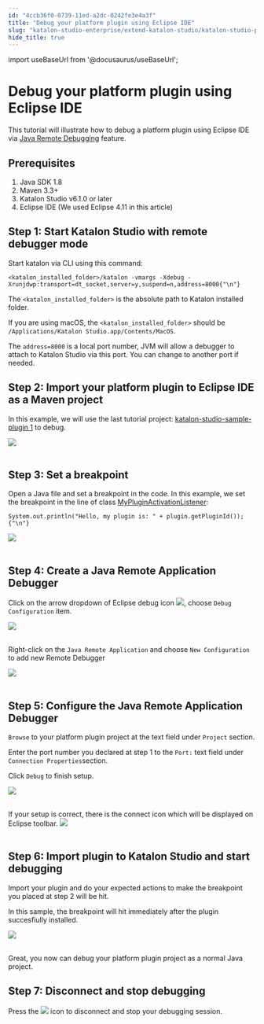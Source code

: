 ```yaml
---
id: "4ccb36f0-0739-11ed-a2dc-0242fe3e4a3f"
title: "Debug your platform plugin using Eclipse IDE"
slug: "katalon-studio-enterprise/extend-katalon-studio/katalon-studio-plugins/debug-your-platform-plugin-using-eclipse-ide"
hide_title: true
---
```

import useBaseUrl from '@docusaurus/useBaseUrl';

    

# <a id="id" class="anchor_top_offset"/><a id="ariaid-title1" class="anchor_top_offset"/>Debug your platform plugin using Eclipse IDE

    
      
<p xmlns="http://www.w3.org/1999/xhtml" className="p">This tutorial will illustrate how to debug a platform plugin   using Eclipse IDE via <a className="xref j-external-link" href="https://help.eclipse.org/2019-03/topic/org.eclipse.jdt.doc.user/tasks/task-running_and_debugging.htm" target="_blank">Java     Remote Debugging</a> feature.</p> 
    
  

## <a id="id_1" class="anchor_top_offset"/>      Prerequisites    

<ol xmlns="http://www.w3.org/1999/xhtml" className="ol"><li className="li">Java SDK 1.8</li><li className="li">Maven 3.3+</li><li className="li">Katalon Studio v6.1.0 or later</li><li className="li">Eclipse IDE (We used Eclipse 4.11 in this article)</li></ol> 

## <a id="id_2" class="anchor_top_offset"/>        Step 1: Start Katalon Studio with remote debugger            mode      

<p xmlns="http://www.w3.org/1999/xhtml" className="p">Start katalon via CLI using this command:</p> 
<pre xmlns="http://www.w3.org/1999/xhtml" className="pre codeblock"><code>&lt;katalon_installed_folder&gt;/katalon -vmargs -Xdebug -Xrunjdwp:transport=dt_socket,server=y,suspend=n,address=8000{"\n"}</code></pre> 
<p xmlns="http://www.w3.org/1999/xhtml" className="p">The <code className="ph codeph">&lt;katalon_installed_folder&gt;</code> is the   absolute path to Katalon installed folder.</p> 
<p xmlns="http://www.w3.org/1999/xhtml" className="p">If you are using macOS, the   <code className="ph codeph">&lt;katalon_installed_folder&gt;</code> should be <code className="ph codeph">/Applications/Katalon Studio.app/Contents/MacOS</code>.</p> 
<p xmlns="http://www.w3.org/1999/xhtml" className="p">The <code className="ph codeph">address=8000</code> is a local port number, JVM will   allow a debugger to attach to Katalon Studio via this port. You can   change to another port if needed.</p> 

## <a id="id_3" class="anchor_top_offset"/>        Step 2: Import your platform plugin to Eclipse IDE as a            Maven project      

<p xmlns="http://www.w3.org/1999/xhtml" className="p">In this example, we will use the last tutorial project: <a className="xref j-external-link" href="https://github.com/katalon-studio/katalon-studio-sample-plugin" target="_blank">katalon-studio-sample-plugin     1</a> to debug.</p> 
<p xmlns="http://www.w3.org/1999/xhtml" className="p">   <img className="image" src={useBaseUrl("https://github.com/katalon-studio/docs-images/raw/master/katalon-store/docs/publisher/import-plugin-project-to-eclipse-ide.png")} /><br /><br /> </p> 

## <a id="id_4" class="anchor_top_offset"/>        Step 3: Set a breakpoint      

<p xmlns="http://www.w3.org/1999/xhtml" className="p">Open a Java file and set a breakpoint in the code. In this   example, we set the breakpoint in the line of class <a className="xref j-external-link" href="https://github.com/katalon-studio/katalon-studio-sample-plugin/blob/master/src/main/java/com/mycompany/plugin/MyPluginActivationListener.java" target="_blank">MyPluginActivationListener</a>:</p> 
<pre xmlns="http://www.w3.org/1999/xhtml" className="pre codeblock"><code>System.out.println("Hello, my plugin is: " + plugin.getPluginId());{"\n"}</code></pre> 
<p xmlns="http://www.w3.org/1999/xhtml" className="p">   <img className="image" src={useBaseUrl("https://github.com/katalon-studio/docs-images/raw/master/katalon-store/docs/publisher/set-breakpoint.png")} /><br /><br /> </p> 

## <a id="id_5" class="anchor_top_offset"/>        Step 4: Create a Java Remote Application            Debugger      

<p xmlns="http://www.w3.org/1999/xhtml" className="p">Click on the arrow dropdown of Eclipse debug icon <img className="image" src={useBaseUrl("https://github.com/katalon-studio/docs-images/raw/master/katalon-store/docs/publisher/debug-icon.png")} />, choose <code className="ph codeph">Debug Configuration</code> item.</p> 
<p xmlns="http://www.w3.org/1999/xhtml" className="p">   <img className="image" src={useBaseUrl("https://github.com/katalon-studio/docs-images/raw/master/katalon-store/docs/publisher/debug-configurations.png")} /><br /><br /> </p> 
<p xmlns="http://www.w3.org/1999/xhtml" className="p">Right-click on the <code className="ph codeph">Java Remote Application</code> and   choose <code className="ph codeph">New Configuration</code> to add new Remote   Debugger</p> 
<p xmlns="http://www.w3.org/1999/xhtml" className="p">   <img className="image" src={useBaseUrl("https://github.com/katalon-studio/docs-images/raw/master/katalon-store/docs/publisher/new-configuration.png")} /><br /><br /> </p> 

## <a id="id_6" class="anchor_top_offset"/> Step 5: Configure the Java Remote Application Debugger 

<p xmlns="http://www.w3.org/1999/xhtml" className="p"> <code className="ph codeph">Browse</code> to your platform plugin project at the text field under <code className="ph codeph">Project</code> section.</p> 
<p xmlns="http://www.w3.org/1999/xhtml" className="p">Enter the port number you declared at step 1 to the <code className="ph codeph">Port:</code> text field under <code className="ph codeph">Connection Properties</code>section.</p> 
<p xmlns="http://www.w3.org/1999/xhtml" className="p">Click <code className="ph codeph">Debug</code> to finish setup.</p> 
<p xmlns="http://www.w3.org/1999/xhtml" className="p"> <img className="image" src={useBaseUrl("https://github.com/katalon-studio/docs-images/raw/master/katalon-store/docs/publisher/new-remote-debugger.png")} /><br /><br /> </p> 
<p xmlns="http://www.w3.org/1999/xhtml" className="p">If your setup is correct, there is the connect icon which will be displayed on Eclipse toolbar. <img className="image" src={useBaseUrl("https://github.com/katalon-studio/docs-images/raw/master/katalon-store/docs/publisher/stop-debug-icon.png")} /><br /><br /></p> 

## <a id="id_7" class="anchor_top_offset"/>        Step 6: Import plugin to Katalon Studio and start            debugging      

<p xmlns="http://www.w3.org/1999/xhtml" className="p">Import your plugin and do your expected actions to make the   breakpoint you placed at step 2 will be hit.</p> 
<p xmlns="http://www.w3.org/1999/xhtml" className="p">In this sample, the breakpoint will hit immediately after the   plugin succesfiully installed.</p> 
<p xmlns="http://www.w3.org/1999/xhtml" className="p">   <img className="image" src={useBaseUrl("https://github.com/katalon-studio/docs-images/raw/master/katalon-store/docs/publisher/breakpoint-hit.png")} /><br /><br /> </p> 
<p xmlns="http://www.w3.org/1999/xhtml" className="p">Great, you now can debug your platform plugin project as a   normal Java project.</p> 

## <a id="id_8" class="anchor_top_offset"/>        Step 7: Disconnect and stop debugging      

<p xmlns="http://www.w3.org/1999/xhtml" className="p">Press the <img className="image" src={useBaseUrl("https://github.com/katalon-studio/docs-images/raw/master/katalon-store/docs/publisher/stop-debug-icon.png")} /> icon to disconnect and stop your debugging session.</p> 
